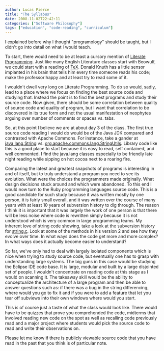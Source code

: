 ```yaml
---
author: Lucas Pierce
title: "The Syllabus"
date: 2008-11-02T22:42:11
categories: ["Software Philosophy"]
tags: ["education", "code-reading", "curriculum"]
---
```


I explained before why I thought "programology" should be taught, but I didn't go into detail on what I would teach.

To start, there would need to be at least a cursory mention of [Literate Programming](http://en.wikipedia.org/wiki/Literate_Programming). Just like many English Literature classes start with Beowulf, we could start with a reading of [TeX](ftp://tug.ctan.org/pub/tex-archive/systems/knuth/dist/tex/tex.web). Donald Knuth has a little sensor implanted in his brain that tells him every time someone reads his code; make the professor happy and at least try to read some of it.

I wouldn't dwell very long on Literate Programming. To do so would, sadly, lead to a place where we focus on finding the best source code and studying that. Instead the point is to find the best programs and study their source code. Now given, there should be some correlation between quality of source code and quality of program, but I want that correlation to be discovered in its true form and not the usual manifestation of neophytes arguing over number of comments or spaces vs. tabs.

So, at this point I believe we are at about day 3 of the class. The first true source code reading I would do would be of the Java JDK compared and contrasted with Apache Commons. For instance, take a gander at [java.lang.String](http://www.docjar.com/html/api/java/lang/String.java.html) vs. [org.apache.commons.lang.StringUtils](http://svn.apache.org/repos/asf/commons/proper/lang/trunk/src/java/org/apache/commons/lang/StringUtils.java). Library code like this is a good place to start because it is easy to read, self contained, and well commented. I find the java.lang classes especially to be friendly late night reading while sipping on hot cocoa next to a roaring fire.

Comparing the latest and greatest snapshots of programs is interesting in and of itself, but to truly understand a program you need to see its evolution. What were the choices the programmers made originally. What design decisions stuck around and which were abandoned. To this end I would now turn to the Ruby programming languages source code. This is a good candidate for such study because it was written mostly by one person, it is fairly small overall, and it was written over the course of many years with at least 10 years of subversion history to dig through. The reason I think it is important that it was largely the work of one person is that there will be less noise where code is rewritten simply because it is not understood which is very common in large programming teams. My inherent love of string code showing, take a look at the subversion history for [string.c](http://svn.ruby-lang.org/cgi-bin/viewvc.cgi/branches/ruby_1_9_1/string.c?view=log). Look at some of the methods in his version 2 and see how they evolve over time. In what ways does the code get more and more complex? In what ways does it actually become easier to understand?

So far, we've only had to deal with largely isolated components which is nice when trying to study source code, but eventually one has to grasp with understanding large systems. The big guns in this case would be studying the Eclipse IDE code base. It is large, modular and built by a large disjointed set of people. I wouldn't concentrate on reading code at this stage as I would on scanning it. The takeaway skill would be the ability to conceptualize the architecture of a large program and then be able to answer questions such as: if there was a bug in the string differencing, where would you go to fix it and if you were to add a feature that let you tear off subviews into their own windows where would you start.

This is of course just a taste of what the class would look like. There would have to be quizzes that prove you comprehended the code, midterms that involved reading new code on the spot as well as recalling code previously read and a major project where students would pick the source code to read and write their observations on.

Please let me know if there is publicly viewable source code that you have read in the past that you think is of particular note.
